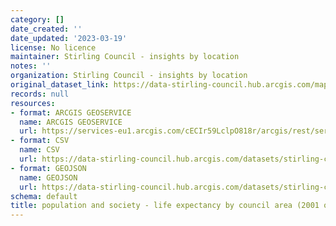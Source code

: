 ```yaml
---
category: []
date_created: ''
date_updated: '2023-03-19'
license: No licence
maintainer: Stirling Council - insights by location
notes: ''
organization: Stirling Council - insights by location
original_dataset_link: https://data-stirling-council.hub.arcgis.com/maps/stirling-council::population-and-society-life-expectancy-by-council-area-2001-onwards
records: null
resources:
- format: ARCGIS GEOSERVICE
  name: ARCGIS GEOSERVICE
  url: https://services-eu1.arcgis.com/cECIr59LclpO818r/arcgis/rest/services/population%20and%20society%20-%20life%20expectancy%20by%20council%20area%20(2001%20onwards)/FeatureServer/0
- format: CSV
  name: CSV
  url: https://data-stirling-council.hub.arcgis.com/datasets/stirling-council::population-and-society-life-expectancy-by-council-area-2001-onwards.csv?outSR=%7B%22latestWkid%22%3A3857%2C%22wkid%22%3A102100%7D
- format: GEOJSON
  name: GEOJSON
  url: https://data-stirling-council.hub.arcgis.com/datasets/stirling-council::population-and-society-life-expectancy-by-council-area-2001-onwards.geojson?outSR=%7B%22latestWkid%22%3A3857%2C%22wkid%22%3A102100%7D
schema: default
title: population and society - life expectancy by council area (2001 onwards)
---
```

